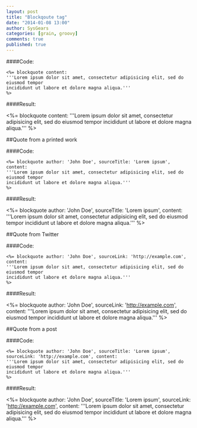 ```yaml
---
layout: post
title: "Blockqoute tag"
date: "2014-01-08 13:00"
author: SysGears
categories: [grain, groovy]
comments: true
published: true
---
```


<!--more-->

####Code:

```grain
<%= blockquote content:
'''Lorem ipsum dolor sit amet, consectetur adipisicing elit, sed do eiusmod tempor
incididunt ut labore et dolore magna aliqua.'''
%>
```

####Result:

<%= blockquote content:
'''Lorem ipsum dolor sit amet, consectetur adipisicing elit, sed do eiusmod tempor
incididunt ut labore et dolore magna aliqua.'''
%>

##Quote from a printed work

####Code:

```grain
<%= blockquote author: 'John Doe', sourceTitle: 'Lorem ipsum', content:
'''Lorem ipsum dolor sit amet, consectetur adipisicing elit, sed do eiusmod tempor
incididunt ut labore et dolore magna aliqua.'''
%>
```

####Result:

<%= blockquote author: 'John Doe', sourceTitle: 'Lorem ipsum', content:
'''Lorem ipsum dolor sit amet, consectetur adipisicing elit, sed do eiusmod tempor
incididunt ut labore et dolore magna aliqua.'''
%>

##Quote from Twitter

####Code:

```grain
<%= blockquote author: 'John Doe', sourceLink: 'http://example.com', content:
'''Lorem ipsum dolor sit amet, consectetur adipisicing elit, sed do eiusmod tempor
incididunt ut labore et dolore magna aliqua.'''
%>
```

####Result:

<%= blockquote author: 'John Doe', sourceLink: 'http://example.com', content:
'''Lorem ipsum dolor sit amet, consectetur adipisicing elit, sed do eiusmod tempor
incididunt ut labore et dolore magna aliqua.'''
%>

##Quote from a post

####Code:

```grain
<%= blockquote author: 'John Doe', sourceTitle: 'Lorem ipsum', sourceLink: 'http://example.com', content:
'''Lorem ipsum dolor sit amet, consectetur adipisicing elit, sed do eiusmod tempor
incididunt ut labore et dolore magna aliqua.'''
%>
```

####Result:

<%= blockquote author: 'John Doe', sourceTitle: 'Lorem ipsum', sourceLink: 'http://example.com', content:
'''Lorem ipsum dolor sit amet, consectetur adipisicing elit, sed do eiusmod tempor
incididunt ut labore et dolore magna aliqua.'''
%>